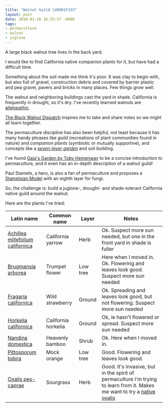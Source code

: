```yaml
---
title: "Walnut Guild \U0001F333"
layout: post
date: 2018-01-20 16:35:57 -0800
tags:
- permaculture
- walnut
- juglone
---
```

A large black walnut tree lives in the back yard.

I would like to find California native companion plants for it, but have had a difficult time.

Something about the soil made me think it's poor. It was clay to begin with, but also full of gravel, construction debris and covered by barrier plastic and pea gravel, pavers and bricks in many places. Few things grow well.

The walnut and neighboring buildings cast the yard in shade. California is frequently in drought, so it's dry. I've recently learned walnuts are [allelopathic](https://en.wikipedia.org/wiki/Allelopathy).

[The Black Walnut Dispatch](https://blackwalnutdispatch.com/the-black-walnut-society/) inspires me to take and share notes so we might all learn together.

The permaculture discipline has also been helpful, not least because it has many handy phrases like _guild_ (recreations of plant communities found in nature) and _companion plants_ (symbiotic or mutually supportive), and concepts like a [_seven-layer garden_](https://www.chelseagreen.com/blogs/designing-a-forest-garden-the-seven-story-garden/) and soil building.

I've found [Gaia's Garden by Toby Hemenway](https://www.chelseagreen.com/gaias-garden-second-edition) to be a concise introduction to permaculture, and it even has an in-depth description of a walnut guild!

Paul Stamets, a hero, is also a fan of permaculture and proposes a [Stametsian Model](http://www.fungi.com/blog/items/permaculture-with-a-mycological-twist.html) with an eighth layer for fungi.

So, the challenge is: build a juglone-, drought- and shade-tolerant California native guild around the walnut.

Here are the plants I've tried:

| Latin name | Common name | Layer | Notes |
| --- | --- | --- | --- |
| [Achillea millefolium californica](https://www.inaturalist.org/taxa/239065-Achillea-millefolium-californica) | California yarrow | Herb | Ok. Suspect more sun needed, but one in the front yard in shade is fuller |
| [Brugmansia arborea](https://www.inaturalist.org/taxa/126914-Brugmansia-arborea) | Trumpet flower | Low tree | Here when I moved in. Ok. Flowering and leaves look good. Suspect more sun needed |
| [Fragaria californica](https://www.inaturalist.org/taxa/61095-Fragaria-vesca-californica) | Wild strawberry | Ground | Ok. Spreading and leaves look good, but not flowering. Suspect more sun needed |
| [Horkelia californica](https://www.inaturalist.org/taxa/61737-Horkelia-californica) | California horkelia | Ground | Ok, ie hasn't flowered or spread. Suspect more sun needed |
| [Nandina domestica](https://www.inaturalist.org/taxa/127010-Nandina-domestica) | Heavenly bamboo | Shrub | Ok. Here when I moved in. |
| [Pittosporum tobira](https://www.inaturalist.org/taxa/78592-Pittosporum-tobira)| Mock orange | Low tree | Good. Flowering and leaves look good.|
| [Oxalis pes-caprae](https://www.inaturalist.org/taxa/53169-Oxalis-pes-caprae) | Sourgrass | Herb | Good. It's invasive, but in the spirit of permaculture I'm trying to learn from it. Makes me want to try a [native oxalis](https://www.inaturalist.org/taxa/78298-Oxalis-californica) |